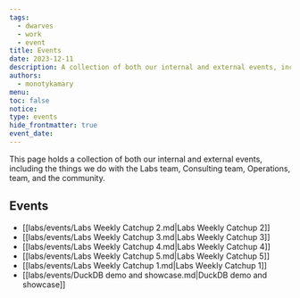 ```yaml
---
tags:
  - dwarves
  - work
  - event
title: Events
date: 2023-12-11
description: A collection of both our internal and external events, including the things we do with the Labs team, Consulting team, Operations, team, and the community.
authors:
  - monotykamary
menu: 
toc: false
notice: 
type: events
hide_frontmatter: true
event_date:
---
```

This page holds a collection of both our internal and external events, including the things we do with the Labs team, Consulting team, Operations, team, and the community.

## Events

- [[labs/events/Labs Weekly Catchup 2.md|Labs Weekly Catchup 2]]
- [[labs/events/Labs Weekly Catchup 3.md|Labs Weekly Catchup 3]]
- [[labs/events/Labs Weekly Catchup 4.md|Labs Weekly Catchup 4]]
- [[labs/events/Labs Weekly Catchup 5.md|Labs Weekly Catchup 5]]
- [[labs/events/Labs Weekly Catchup 1.md|Labs Weekly Catchup 1]]
- [[labs/events/DuckDB demo and showcase.md|DuckDB demo and showcase]]

